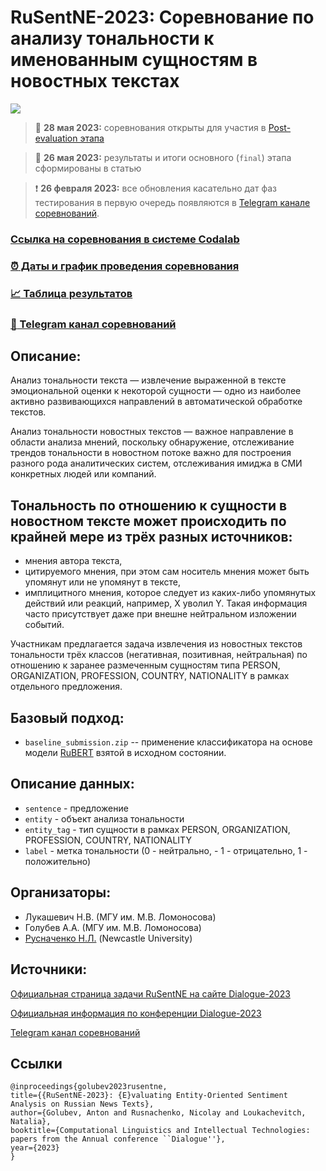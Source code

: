 # RuSentNE-2023: Соревнование по анализу тональности к именованным сущностям в новостных текстах
[![](https://img.shields.io/badge/telegram-blue?logo=telegram)](https://t.me/rusentne2023)

> :bell: **28 мая 2023:** соревнования открыты для участия в [Post-evaluation этапа](https://codalab.lisn.upsaclay.fr/competitions/9538#results)

> :book: **26 мая 2023:** результаты и итоги основного (`final`) этапа сформированы в статью

> :exclamation: **26 февраля 2023:** все обновления касательно дат фаз тестирования в первую очередь появляются в [Telegram канале соревнований](https://t.me/rusentne2023).

### [Ссылка на соревнования в системе Codalab](https://codalab.lisn.upsaclay.fr/competitions/9538)
### [:alarm_clock: Даты и график проведения соревнования](https://codalab.lisn.upsaclay.fr/competitions/9538#learn_the_details-terms_and_conditions)
### [:chart_with_upwards_trend:  Таблица результатов](https://codalab.lisn.upsaclay.fr/competitions/9538#results)
### [:newspaper: Telegram канал соревнований](https://t.me/rusentne2023)

## Описание:

Анализ тональности текста — извлечение выраженной в тексте эмоциональной оценки к некоторой сущности — одно из наиболее активно развивающихся направлений в автоматической обработке текстов. 

Анализ тональности новостных текстов — важное направление в области анализа мнений, поскольку обнаружение, отслеживание трендов тональности в новостном потоке важно для построения разного рода аналитических систем, отслеживания имиджа в СМИ конкретных людей или компаний. 

## Тональность по отношению к сущности в новостном тексте может происходить по крайней мере из трёх разных источников:
* мнения автора текста,
* цитируемого мнения, при этом сам носитель мнения может быть упомянут или не упомянут в тексте,
* имплицитного мнения, которое следует из каких-либо упомянутых действий или реакций, например, X уволил Y. Такая информация часто присутствует даже при внешне нейтральном изложении событий.
    
Участникам предлагается задача извлечения из новостных текстов тональности трёх классов (негативная, позитивная, нейтральная) по отношению к заранее размеченным сущностям типа PERSON, ORGANIZATION, PROFESSION, COUNTRY, NATIONALITY в рамках отдельного предложения.

## Базовый подход:
* `baseline_submission.zip` -- применение классификатора на основе модели [RuBERT](https://huggingface.co/DeepPavlov/rubert-base-cased) взятой в исходном состоянии.

## Описание данных:
* `sentence` - предложение
* `entity` - объект анализа тональности
* `entity_tag` - тип сущности в рамках PERSON, ORGANIZATION, PROFESSION, COUNTRY, NATIONALITY
* `label` - метка тональности (0 - нейтрально, - 1 - отрицательно, 1 - положительно)

## Организаторы:
* Лукашевич Н.В. (МГУ им. М.В. Ломоносова)
* Голубев А.А. (МГУ им. М.В. Ломоносова)
* [Русначенко Н.Л.](https://nicolay-r.github.io/) (Newcastle University)

## Источники:

[Официальная страница задачи RuSentNE на сайте Dialogue-2023](https://www.dialog-21.ru/evaluation/2023/rusentne/)

[Официальная информация по конференции Dialogue-2023](https://www.dialog-21.ru/information2023/)

[Telegram канал соревнований](https://t.me/rusentne2023)


## Ссылки

```
@inproceedings{golubev2023rusentne,
title={{RuSentNE-2023}: {E}valuating Entity-Oriented Sentiment Analysis on Russian News Texts},
author={Golubev, Anton and Rusnachenko, Nicolay and Loukachevitch, Natalia},
booktitle={Computational Linguistics and Intellectual Technologies: papers from the Annual conference ``Dialogue''},
year={2023}
}
```
